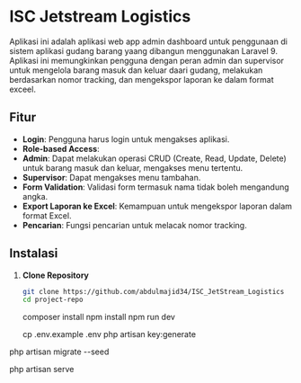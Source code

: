 # ISC Jetstream Logistics

Aplikasi ini adalah aplikasi web app admin dashboard untuk penggunaan di sistem aplikasi gudang barang yaang dibangun menggunakan Laravel 9.
Aplikasi ini memungkinkan pengguna dengan peran admin dan supervisor untuk mengelola barang masuk dan keluar daari gudang, melakukan berdasarkan nomor tracking, dan mengekspor laporan ke dalam format exceel.

## Fitur

- **Login**: Pengguna harus login untuk mengakses aplikasi.
- **Role-based Access**:
- **Admin**: Dapat melakukan operasi CRUD (Create, Read, Update, Delete) untuk barang masuk dan keluar, mengakses menu tertentu.
- **Supervisor**: Dapat mengakses menu tambahan.
- **Form Validation**: Validasi form termasuk nama tidak boleh mengandung angka.
- **Export Laporan ke Excel**: Kemampuan untuk mengekspor laporan dalam format Excel.
- **Pencarian**: Fungsi pencarian untuk melacak nomor tracking.

## Instalasi

1. **Clone Repository**

   ```bash
   git clone https://github.com/abdulmajid34/ISC_JetStream_Logistics
   cd project-repo
   ```

   composer install
   npm install
   npm run dev

   cp .env.example .env
   php artisan key:generate

php artisan migrate --seed

php artisan serve
